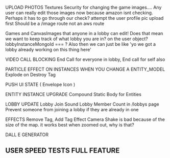 UPLOAD PHOTOS
  Textures
    Security for changing the game images.... Any user can really edit those images now because amazon isnt checking. Perhaps it has to go through our check?
    attempt the user profile pic upload first
    Should be a /image route not an aws route

Games and CanvasImages that anyone in a lobby can edit!
  Does that mean we want to keep track of what lobby you are in? on the user object? lobbyInstanceMongoId === ? Also then we can just be like 'yo we got a lobby already working on this thing here'

VIDEO CALL BLOCKING
  End Call for everyone in lobby, End call for self also

PARTICLE EFFECT ON INSTANCES WHEN YOU CHANGE A ENTITY_MODEL
  Explode on Destroy Tag

PUSH UI STATE ( Envelope Icon )

ENTITY INSTANCE UPGRADE
  Compound Static Body for Entities

LOBBY UPDATE
  Lobby Join Sound
  Lobby Member Count in /lobbys page
  Prevent someone from joining a lobby if they are already in one

EFFECTS 
  Remove Tag, Add Tag Effect
  Camera Shake is bad because of the size of the map. it works best when zoomed out, why is that?

DALL E GENERATOR

USER SPEED TESTS FULL FEATURE
---